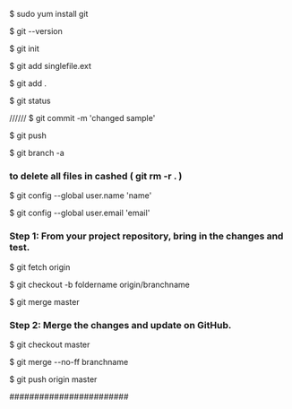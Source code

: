 $ sudo yum install git

$ git --version

$ git init 

$ git add singlefile.ext

$ git add .

$ git status


//////
$ git commit -m 'changed sample'

$ git push

$ git branch -a

### to delete all files in cashed  (  git rm -r .  )

$ git config --global user.name 'name'

$ git config --global user.email 'email' 


### Step 1: From your project repository, bring in the changes and test.

$ git fetch origin

$ git checkout -b foldername origin/branchname

$ git merge master

### Step 2: Merge the changes and update on GitHub.

$ git checkout master

$ git merge --no-ff branchname

$ git push origin master


########################

